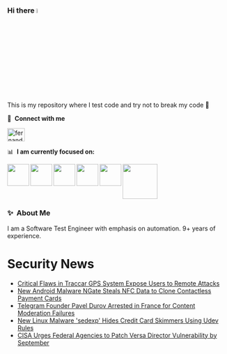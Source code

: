 ### Hi there <a href="https://www.gautamkrishnar.com/"><img src="https://media.giphy.com/media/hvRJCLFzcasrR4ia7z/giphy.gif" width="5%"></a>
This is my repository where I test code and try not to break my code :rofl:

🔗 &nbsp;**Connect with me**
<p align="left">
<a href="https://linkedin.com/in/fernandorlcruz" target="blank"><img align="center" src="https://raw.githubusercontent.com/rahuldkjain/github-profile-readme-generator/master/src/images/icons/Social/linked-in-alt.svg" alt="fernando cruz" height="30" width="40" /></a>
  
📊 &nbsp;**I am currently focused on:**

<img align="left" width='50' height='50' src="https://cdn.jsdelivr.net/gh/devicons/devicon/icons/python/python-original-wordmark.svg" />
<img align="left" width='50' height='50' src="https://cdn.jsdelivr.net/gh/devicons/devicon/icons/csharp/csharp-original.svg" />
<img align="left" width='50' height='50' src="https://cdn.jsdelivr.net/gh/devicons/devicon/icons/jenkins/jenkins-original.svg" />
<img align="left" width='50' height='50' src="https://specflow.org/wp-content/uploads/2021/05/SpecFlow-Icon.png" />
<img align="left" width='50' height='50' src="https://www.svgrepo.com/show/306098/githubactions.svg" />
<img width='80' height='80' src="https://cdn2.vectorstock.com/i/1000x1000/64/81/security-testing-concept-icon-safety-audit-key-vector-29166481.jpg" />
          
          
  
### ✨&nbsp; About Me

I am a Software Test Engineer with emphasis on automation. 9+ years of experience.

# Security News
<!-- BLOG-POST-LIST:START -->
- [Critical Flaws in Traccar GPS System Expose Users to Remote Attacks](https://thehackernews.com/2024/08/critical-flaws-in-traccar-gps-system.html)
- [New Android Malware NGate Steals NFC Data to Clone Contactless Payment Cards](https://thehackernews.com/2024/08/new-android-malware-ngate-steals-nfc.html)
- [Telegram Founder Pavel Durov Arrested in France for Content Moderation Failures](https://thehackernews.com/2024/08/telegram-founder-pavel-durov-arrested.html)
- [New Linux Malware &#39;sedexp&#39; Hides Credit Card Skimmers Using Udev Rules](https://thehackernews.com/2024/08/new-linux-malware-sedexp-hides-credit.html)
- [CISA Urges Federal Agencies to Patch Versa Director Vulnerability by September](https://thehackernews.com/2024/08/cisa-urges-federal-agencies-to-patch.html)
<!-- BLOG-POST-LIST:END -->
